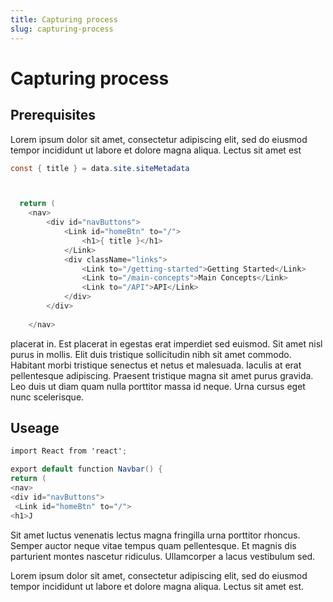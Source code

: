 ```yaml
---
title: Capturing process
slug: capturing-process
---
```


# Capturing process

## Prerequisites

Lorem ipsum dolor sit amet, consectetur adipiscing elit, sed do eiusmod tempor incididunt ut labore et dolore magna aliqua. Lectus sit amet est
```csharp
const { title } = data.site.siteMetadata



  return (
    <nav>
        <div id="navButtons">
            <Link id="homeBtn" to="/">
                <h1>{ title }</h1>
            </Link>
            <div className="links">
                <Link to="/getting-started">Getting Started</Link>
                <Link to="/main-concepts">Main Concepts</Link>
                <Link to="/API">API</Link>
            </div>
        </div>
        
    </nav>

 ```
 placerat in. Est placerat in egestas erat imperdiet sed euismod. Sit amet nisl purus in mollis. Elit duis tristique sollicitudin nibh sit amet commodo. Habitant morbi tristique senectus et netus et malesuada. Iaculis at erat pellentesque adipiscing. Praesent tristique magna sit amet purus gravida. Leo duis ut diam quam nulla porttitor massa id neque. Urna cursus eget nunc scelerisque.

## Useage
 
 ```csharp
import React from 'react';

export default function Navbar() {
return (
<nav>
 <div id="navButtons">
  <Link id="homeBtn" to="/">
 <h1>J
 ```

 Sit amet luctus venenatis lectus magna fringilla urna porttitor rhoncus. Semper auctor neque vitae tempus quam pellentesque. Et magnis dis parturient montes nascetur ridiculus. Ullamcorper a lacus vestibulum sed.

 Lorem ipsum dolor sit amet, consectetur adipiscing elit, sed do eiusmod tempor incididunt ut labore et dolore magna aliqua. Lectus sit amet est.
